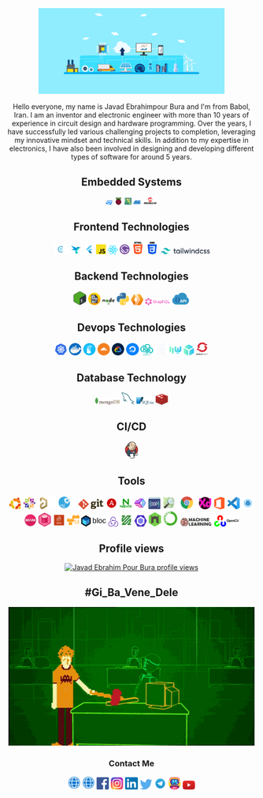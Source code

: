 <!-- <h1 align="left">Hey there <img src="https://media.giphy.com/media/hvRJCLFzcasrR4ia7z/giphy.gif" width="25px" height="25px"></h1> -->

<div align="center">
  <img src="/assets/gif/bg.gif" width="75%">
</div>

<p align="center">Hello everyone, my name is Javad Ebrahimpour Bura and I'm from Babol, Iran. I am an inventor and electronic engineer with more than 10 years of experience in circuit design and hardware programming. Over the years, I have successfully led various challenging projects to completion, leveraging my innovative mindset and technical skills. In addition to my expertise in electronics, I have also been involved in designing and developing different types of software for around 5 years.</p>

<!---
![](https://komarev.com/ghpvc/?username=asabeneh&color=green)
--->

<!-- ### Embedded Systems -->

<div align="center">
  <h2>Embedded Systems</h2>

  <img src ="/assets/images/st.png" alt="ST logo" width="3%" title='ST'/>
  
  <img src ="/assets/images/raspberry.png" alt="Raspberry logo" width="3%" title='Raspberry Pi'/>
  
  <img src ="/assets/images/arduino.png" alt="Arduino logo" width="3%" title='Arduino'/>
  
  <img src ="/assets/images/atmel.png" alt="Atmel logo" width="3%" title='Atmel'/>
  
  <img src ="/assets/images/microchip.png" alt="Microchip logo" width="6%" title='Microchip'/>
<div> 

<!-- ### Frontend Technologies -->

<div align="center">
  <h2>Frontend Technologies</h2>

  <img src ="/assets/images/c.png" alt="C logo" width="6%" title='C'/>
  
  <img src ="/assets/images/dart.png" alt="Dart logo" width="5%" title='Dart'/>
  
  <img src ="/assets/images/flutter.png" alt="Flutter logo" width="4%" title='Flutter'/>
  
  <img src ="/assets/images/javascript.svg" alt="JavaScript logo" width="4%" title='JavaScript'/>
  
  <img src ="/assets/images/react.svg" alt="React logo" width="4%" title='React'/>
  
  <img src ="/assets/images/gatsby.svg" alt="Gatsby logo" width="4%" title='Gatsby'/>
  
  <img src ="/assets/images/html.png" alt="HTML logo" width="5%" title='HTML'/>
  
  <img src ="/assets/images/css.png" alt="CSS logo" width="5%" title='CSS'/>
  
  <img src ="/assets/images/tailwindcss.svg" alt="tailwindcss logo" width="20%" title='Tailwind CSS'/>
<div> 
  
<!-- ### Backend Technologies -->

<div align="center">
  <h2>Backend Technologies</h2>

  <img src ="/assets/images/shell.png" alt="Shell logo" width="5%" title='Shell'/>

  <img src ="/assets/images/batch.png" alt="Batch logo" width="5%" title='Batch File'/>
  
  <img src ="/assets/images/nodejs.svg" alt="Node logo" width="5%" title='Nodejs'/>
  
  <img src ="/assets/images/python.svg" alt="Python logo" width="5%" title='Python'/>

  <img src ="/assets/images/cloudflare-workers.png" alt="Cloudflare workers logo" width="5%" title='Cloudflare Workers'/>
  
  <img src ="/assets/images/graphql.png" alt="Graphql logo" width="10%" title='Graphql'/>
  
  <img src ="/assets/images/api.png" alt="Restful api logo" width="7%" title='Restful API'/>
</div>

<!-- ### Devops Technologies -->

<div align="center">
  <h2>Devops Technologies</h2>
<!--   <img src ="/assets/images/devops.png" alt="devops logo" width="5%" title='DEVOPS'/>  -->
  
  <img src ="/assets/images/kubernetes.png" alt="kubernetes logo" width="5%" title='Kubernetes'/>
  
  <img src ="/assets/images/docker.png" alt="Docker logo" width="5%" title='Docker'/>

  <img src ="/assets/images/portainer.png" alt="Portainer logo" width="5%" title='Portainer'/>
  
  <img src ="/assets/images/cloudflare.png" alt="Cloudflare logo" width="5%" title='Cloudflare'/> 

  <img src ="/assets/images/gcloud.png" alt="Gcloud logo" width="5%" title='Google Cloud'/> 
  
  <img src ="/assets/images/digitalocean.png" alt="Digitalocean logo" width="5%" title='Digitalocean Cloud'/> 
  
  <img src ="/assets/images/arvan.png" alt="Arvan logo" width="5%" title='ArvanCloud | Unified Cloud Infrastructure'/> 
  
  <img src ="/assets/images/hamravesh.svg" alt="Hamravesh logo" width="5%" title='Hamravesh'/>

  <img src ="/assets/images/liara.svg" alt="Liara logo" width="10%" title='Liara'/>

  <img src ="/assets/images/openshift.png" alt="Openshift logo" width="5%" title='Openshift'/>
<div> 

<!-- ### Database technology -->

<div align="center">
  <h2>Database Technology</h2>

  <img src ="/assets/images/mongodb.svg" alt="MongoDB logo" width="10%" title='MongoDB'/>
  
  <img src ="/assets/images/mysql.svg" alt="Mysql logo" width="5%" title='MYSQL'/>
  
  <img src ="/assets/images/sqlite.svg" alt="Sqlite logo" width="7%" title='Sqlite'/>
  
  <img src ="/assets/images/redis.png" alt="Redis logo" width="5%" title='Redis'/>
</div>

<!-- ### CI/CD -->

<div align="center">
  <h2>CI/CD</h2>

  <img src ="/assets/images/jenkins.png" alt="Jenkins logo" width="5%" title='Jenkins'/>
</div>

<!-- ### Tools -->

<div align="center">
  <h2>Tools</h2>
  
  <img src ="/assets/images/ubuntu.png" alt="Ubuntu logo" width="5%" title='Ubuntu'/>

  <img src ="/assets/images/CentOS.png" alt="CentOS logo" width="5%" title='CentOS'/>
  
  <img src ="/assets/images/altium.png" alt="altium logo" width="5%" title='Altium Designer '/>
  
  <img src ="/assets/images/mx.png" alt="mx logo" width="10%" title='Cube MX'/>

  <img src ="/assets/images/git.svg" alt="Git logo" width="10%" title='Git'/>
    
  <img src ="/assets/images/ansible.svg" alt="Ansible logo" width="5%" title='Ansible'/>
  
  <img src ="/assets/images/nginx.png" alt="Nginx logo" width="5%" title='Nginx'/> 
  
  <img src ="/assets/images/pm2.png" alt="Pm2 logo" width="5%" title='PM2'/> 
  
  <img src ="/assets/images/oop.png" alt="Object oriented programming" width="5%" title='Object Oriented Programming'/>

  <img src ="/assets/images/osm.png" alt="Openstreetmap" width="5%" title='Openstreetmap'/>
  
  <img src ="/assets/images/chromeExtension.png" alt="Chrome extension logo" width="8%" title='Chrome Extension'/>
  
  <img src ="/assets/images/xd.png" alt="XD logo" width="5%" title='XD'/>
  
  <img src ="/assets/images/office.png" alt="VS Code logo" width="5%" title='Office'/>
  
  <img src ="/assets/images/visual-studio-code.svg" alt="VS Code logo" width="5%" title='Visual Studio Code'/>
  
  <img src ="/assets/images/webpack.png" alt="Webpack logo" width="5%" title='Webpack'/>
  
  <img src ="/assets/images/mvvm.png" alt="MVVM logo" width="5%" title='Model-View-ViewModel'/>
  
  <img src ="/assets/images/unitTest.png" alt="Unit Test logo" width="5%" title='Unit Test'/>
  
  <img src ="/assets/images/jest.png" alt="Jest logo" width="5%" title='Jest'/>
  
  <img src ="/assets/images/s3.png" alt="S3 logo" width="5%" title='S3'/>
  
  <img src ="/assets/images/bloc.png" alt="Bloc logo" width="10%" title='Bloc'/>
  
  <img src ="/assets/images/redux.svg" alt="Redux logo" width="4%" title='Redux'/>
  
  <img src ="/assets/images/ffmpeg.jpg" alt="Ffmpeg logo" width="5%" title='FFMPEG'/>
  
  <img src ="/assets/images/eslint.svg" alt="ESLint logo" width="5%" title='ESLint'/>
  
  <img src ="/assets/images/nodemon.svg" alt="Nodemon logo" width="5%" title='Nodemon'/> 

  <img src ="/assets/images/anaconda.png" alt="Anaconda logo" width="6%" title='Anaconda'/>

  <img src ="/assets/images/machineLearning.png" alt="MachineLearning logo" width="13%" title='Machine learning'/>

  <img src ="/assets/images/opencv.png" alt="Opencv logo" width="10%" title='Opencv'/>
  
</div>

<div align="center">
  <h2>Profile views</h2>

  [![Javad Ebrahim Pour Bura profile views](https://u8views.com/api/v1/github/profiles/25738325/views/day-week-month-total-count.svg)](https://u8views.com/github/jepbura)
</div>

<div align="center">
  <h2>#Gi_Ba_Vene_Dele</h2>

  <img src="/assets/gif/p.gif">
</div>
<!-- ![](/assets/gif/p.gif) -->

### Contact Me

<div align="center">
<a href="https://www.jepbura.ir" target="_blank"><img src ="/assets/images/web.png" alt="jepbura logo" width="5%" title='www.jepbura.ir'/></a>
<a href="https://www.bura.dev" target="_blank"><img src ="/assets/images/web.png" alt="bura logo" width="5%" title='www.bura.dev'/></a>
<a href="https://www.facebook.com/jepbura" target="_blank"><img src ="/assets/images/facebook.png" alt="facebook logo" width="5%" title='Facebook'/></a>
<a href="https://www.instagram.com/jepbura" target="_blank"><img src ="/assets/images/instagram.png" alt="instagram logo" width="5%" title='Instagram'/></a>
<a href="https://www.linkedin.com/in/jepbura" target="_blank"><img src ="/assets/images/linkedin.png" alt="linkedin logo" width="5%" title='Linkedin'/></a>
<a href="https://twitter.com/jepbura" target="_blank"><img src ="/assets/images/twitter.svg" alt="twitter logo" width="5%" title='Twitter'/></a>
<a href="https://t.me/jepbura" target="_blank"><img src ="/assets/images/telegram.png" alt="telegram logo" width="5%" title='Telegram'/></a>
<a href="https://t.me/Buradev_Bot" target="_blank"><img src ="/assets/images/bot.png" alt="telegram bot logo" width="5%" title='Telegram Bot'/></a>
<a href="https://youtube.com/@jepbura" target="_blank"><img src ="/assets/images/youtube.svg" alt="youtube logo" width="5%" title='Youtube'/></a>
</div>
  
<!---
- [Website](https://www.jepbura.ir "www.jepbura.ir")

<img height="180em" src="https://github-readme-stats.vercel.app/api?username=jepbura&show_icons=true&hide_border=true&&count_private=true&include_all_commits=true" />
![visitors](https://visitor-badge.glitch.me/badge?page_id=page.id)

--->
